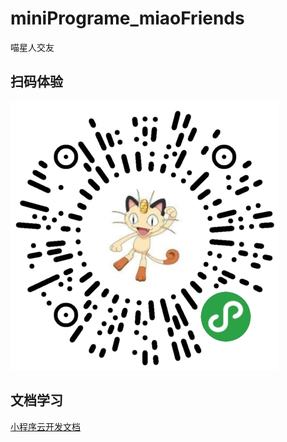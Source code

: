 # miniPrograme_miaoFriends
喵星人交友



## 扫码体验

![miaomiao](miaomiao.png)

## 文档学习

[小程序云开发文档](https://developers.weixin.qq.com/miniprogram/dev/wxcloud/basis/getting-started.html)


